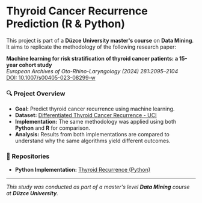 # Thyroid Cancer Recurrence Prediction (R & Python)

This project is part of a **Düzce University master's course** on **Data Mining**. It aims to replicate the methodology of the following research paper:

**Machine learning for risk stratification of thyroid cancer patients: a 15-year cohort study**  
*European Archives of Oto-Rhino-Laryngology (2024) 281:2095–2104*  
[DOI: 10.1007/s00405-023-08299-w](https://doi.org/10.1007/s00405-023-08299-w)

### 🔍 Project Overview
- **Goal:** Predict thyroid cancer recurrence using machine learning.
- **Dataset:** [Differentiated Thyroid Cancer Recurrence - UCI](https://archive.ics.uci.edu/dataset/915/differentiated+thyroid+cancer+recurrence)  
- **Implementation:** The same methodology was applied using both **Python** and **R** for comparison.
- **Analysis:** Results from both implementations are compared to understand why the same algorithms yield different outcomes.


### 📌 Repositories
- **Python Implementation:** [Thyroid Recurrence (Python)](https://github.com/kerem-alba/tyroid_ml_project)

---
*This study was conducted as part of a master's level **Data Mining** course at **Düzce University**.*
